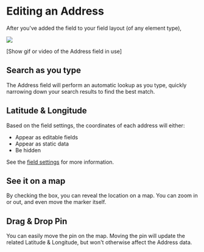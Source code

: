 # Editing an Address

After you've added the field to your field layout (of any element type),

![](/images/address-field/address-field-example.jpg)

[Show gif or video of the Address field in use]

## Search as you type

The Address field will perform an automatic lookup as you type, quickly narrowing down your search results to find the best match.

## Latitude & Longitude

Based on the field settings, the coordinates of each address will either:

 - Appear as editable fields
 - Appear as static data
 - Be hidden
 
See the [field settings](/address-field/field-setting.md#show-coordinates-as) for more information.

## See it on a map

By checking the box, you can reveal the location on a map. You can zoom in or out, and even move the marker itself.

## Drag & Drop Pin

You can easily move the pin on the map. Moving the pin will update the related Latitude & Longitude, but won't otherwise affect the Address data.
